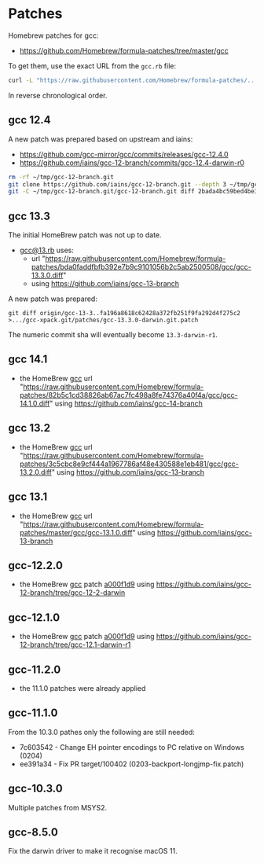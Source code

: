 # Patches

Homebrew patches for gcc:

- <https://github.com/Homebrew/formula-patches/tree/master/gcc>

To get them, use the exact URL from the `gcc.rb` file:

```sh
curl -L "https://raw.githubusercontent.com/Homebrew/formula-patches/.../gcc/gcc-X.Y.0.diff" -o gcc-X.Y.0-darwin.git.patch
```

In reverse chronological order.

## gcc 12.4

A new patch was prepared based on upstream and iains:

- <https://github.com/gcc-mirror/gcc/commits/releases/gcc-12.4.0>
- <https://github.com/iains/gcc-12-branch/commits/gcc-12.4-darwin-r0>

```sh
rm -rf ~/tmp/gcc-12-branch.git
git clone https://github.com/iains/gcc-12-branch.git --depth 3 ~/tmp/gcc-12-branch.git/gcc-12-branch.git
git -C ~/tmp/gcc-12-branch.git/gcc-12-branch.git diff 2bada4bc59bed4be34fab463bdb3c3ebfd2b41bb..gcc-12.4-darwin-r0 >~/Work/xpack-dev-tools/gcc-xpack.git/patches/gcc-12.4.0-darwin.git.patch
```

## gcc 13.3

The initial HomeBrew patch was not up to date.

- [gcc@13.rb](https://github.com/Homebrew/homebrew-core/blob/master/Formula/g/gcc@13.rb) uses:
  - url "https://raw.githubusercontent.com/Homebrew/formula-patches/bda0faddfbfb392e7b9c9101056b2c5ab2500508/gcc/gcc-13.3.0.diff"
  - using <https://github.com/iains/gcc-13-branch>

A new patch was prepared:

```
git diff origin/gcc-13-3..fa196a8618c62428a372fb251f9fa292d4f275c2 >.../gcc-xpack.git/patches/gcc-13.3.0-darwin.git.patch
```

The numeric commit sha will eventually become `13.3-darwin-r1`.

## gcc 14.1

- the HomeBrew
  [gcc](https://github.com/Homebrew/homebrew-core/blob/master/Formula/g/gcc.rb)
  url "https://raw.githubusercontent.com/Homebrew/formula-patches/82b5c1cd38826ab67ac7fc498a8fe74376a40f4a/gcc/gcc-14.1.0.diff"
  using <https://github.com/iains/gcc-14-branch>

## gcc 13.2

- the HomeBrew
  [gcc](https://github.com/Homebrew/homebrew-core/blob/master/Formula/g/gcc.rb)
  url "https://raw.githubusercontent.com/Homebrew/formula-patches/3c5cbc8e9cf444a1967786af48e430588e1eb481/gcc/gcc-13.2.0.diff"
  using <https://github.com/iains/gcc-13-branch>

## gcc 13.1

- the HomeBrew
  [gcc](https://github.com/Homebrew/homebrew-core/blob/master/Formula/g/gcc.rb)
  url "https://raw.githubusercontent.com/Homebrew/formula-patches/master/gcc/gcc-13.1.0.diff"
  using <https://github.com/iains/gcc-13-branch>

## gcc-12.2.0

- the HomeBrew
  [gcc](https://github.com/Homebrew/homebrew-core/blob/master/Formula/g/gcc.rb)
  patch [a000f1d9](https://raw.githubusercontent.com/Homebrew/formula-patches/1d184289/gcc/gcc-12.2.0-arm.diff)
  using <https://github.com/iains/gcc-12-branch/tree/gcc-12-2-darwin>

## gcc-12.1.0

- the HomeBrew
  [gcc](https://github.com/Homebrew/homebrew-core/blob/master/Formula/g/gcc.rb)
  patch [a000f1d9](https://raw.githubusercontent.com/Homebrew/formula-patches/76677f2b/gcc/gcc-12.1.0-arm.diff)
  using <https://github.com/iains/gcc-12-branch/tree/gcc-12.1-darwin-r1>

## gcc-11.2.0

- the 11.1.0 patches were already applied

## gcc-11.1.0

From the 10.3.0 pathes only the following are still needed:

- 7c603542 - Change EH pointer encodings to PC relative on Windows (0204)
- ee391a34 - Fix PR target/100402 (0203-backport-longjmp-fix.patch)

## gcc-10.3.0

Multiple patches from MSYS2.

## gcc-8.5.0

Fix the darwin driver to make it recognise macOS 11.
